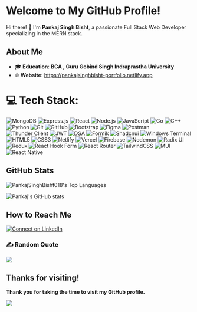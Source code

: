 # Welcome to My GitHub Profile!

Hi there! 👋 I'm **Pankaj Singh Bisht**, a passionate Full Stack Web Developer specializing in the MERN stack.
## About Me

- 🎓 **Education**: **BCA , Guru Gobind Singh Indraprastha University** 
- 🌐 **Website**: https://pankajsinghbisht-portfolio.netlify.app
  

# 💻 Tech Stack:

![MongoDB](https://img.shields.io/badge/MongoDB-%234ea94b.svg?style=for-the-badge&logo=mongodb&logoColor=white)
![Express.js](https://img.shields.io/badge/express.js-%23404d59.svg?style=for-the-badge&logo=express&logoColor=%2361DAFB)
![React](https://img.shields.io/badge/react-%2320232a.svg?style=for-the-badge&logo=react&logoColor=%2361DAFB)
![Node.js](https://img.shields.io/badge/node.js-6DA55F?style=for-the-badge&logo=node.js&logoColor=white)
![JavaScript](https://img.shields.io/badge/javascript-%23323330.svg?style=for-the-badge&logo=javascript&logoColor=%23F7DF1E)
![Go](https://img.shields.io/badge/go-%2300ADD8.svg?style=for-the-badge&logo=go&logoColor=white)
![C++](https://img.shields.io/badge/C++-%2300599C.svg?style=for-the-badge&logo=c%2B%2B&logoColor=white)
![Python](https://img.shields.io/badge/python-%2314354C.svg?style=for-the-badge&logo=python&logoColor=white)
![Git](https://img.shields.io/badge/Git-%23F05032.svg?style=for-the-badge&logo=git&logoColor=white)
![GitHub](https://img.shields.io/badge/GitHub-%23121011.svg?style=for-the-badge&logo=github&logoColor=white)
![Bootstrap](https://img.shields.io/badge/Bootstrap-%23563D7C.svg?style=for-the-badge&logo=bootstrap&logoColor=white)
![Figma](https://img.shields.io/badge/Figma-%23F24E1E.svg?style=for-the-badge&logo=figma&logoColor=white)
![Postman](https://img.shields.io/badge/Postman-%23FF6C37.svg?style=for-the-badge&logo=postman&logoColor=white)
![Thunder Client](https://img.shields.io/badge/Thunder_Client-%23323330.svg?style=for-the-badge&logo=thunder-client&logoColor=%BBDEAD)
![JWT](https://img.shields.io/badge/JWT-%23000000.svg?style=for-the-badge&logo=JSON%20web%20tokens&logoColor=white)
![DSA](https://img.shields.io/badge/DSA-%23000000.svg?style=for-the-badge&logo=data-structures&logoColor=white)
![Formik](https://img.shields.io/badge/Formik-%23000000.svg?style=for-the-badge&logo=formik&logoColor=white)
![Shadcnui](https://img.shields.io/badge/Shadcnui-%23000000.svg?style=for-the-badge&logo=shadcnui&logoColor=white)
![Windows Terminal](https://img.shields.io/badge/Windows%20Terminal-%234D4D4D.svg?style=for-the-badge&logo=windows-terminal&logoColor=white)
![HTML5](https://img.shields.io/badge/html5-%23E34F26.svg?style=for-the-badge&logo=html5&logoColor=white)
![CSS3](https://img.shields.io/badge/css3-%231572B6.svg?style=for-the-badge&logo=css3&logoColor=white)
![Netlify](https://img.shields.io/badge/netlify-%23000000.svg?style=for-the-badge&logo=netlify&logoColor=#00C7B7)
![Vercel](https://img.shields.io/badge/vercel-%23000000.svg?style=for-the-badge&logo=vercel&logoColor=white)
![Firebase](https://img.shields.io/badge/firebase-%23039BE5.svg?style=for-the-badge&logo=firebase&logoColor=white)
![Nodemon](https://img.shields.io/badge/NODEMON-%23323330.svg?style=for-the-badge&logo=nodemon&logoColor=%BBDEAD)
![Radix UI](https://img.shields.io/badge/radix%20ui-161618.svg?style=for-the-badge&logo=radix-ui&logoColor=white)
![Redux](https://img.shields.io/badge/redux-%23593d88.svg?style=for-the-badge&logo=redux&logoColor=white)
![React Hook Form](https://img.shields.io/badge/React%20Hook%20Form-%23EC5990.svg?style=for-the-badge&logo=reacthookform&logoColor=white)
![React Router](https://img.shields.io/badge/React_Router-CA4245?style=for-the-badge&logo=react-router&logoColor=white)
![TailwindCSS](https://img.shields.io/badge/tailwindcss-%2338B2AC.svg?style=for-the-badge&logo=tailwind-css&logoColor=white)
![MUI](https://img.shields.io/badge/MUI-%230081CB.svg?style=for-the-badge&logo=mui&logoColor=white)
![React Native](https://img.shields.io/badge/react_native-%2320232a.svg?style=for-the-badge&logo=react&logoColor=%2361DAFB)

## GitHub Stats

![PankajSinghBisht018's Top Languages](https://github-readme-stats.vercel.app/api/top-langs/?username=PankajSinghBisht018&theme=tokyonight&show_icons=true&hide_border=false&layout=compact)



![Pankaj's GitHub stats](https://github-readme-stats.vercel.app/api?username=PankajSinghBisht018&show_icons=true&bg_color=00000000)


## How to Reach Me

[![Connect on LinkedIn](https://img.shields.io/badge/LinkedIn-0077B5?style=for-the-badge&logo=linkedin&logoColor=white)](https://www.linkedin.com/in/pankaj-singh-bisht1800/)

 ### ✍️ Random Quote
![](https://quotes-github-readme.vercel.app/api?type=horizontal&theme=tokyonight)

## Thanks for visiting!

**Thank you for taking the time to visit my GitHub profile.**

[![](https://visitcount.itsvg.in/api?id=PankajSinghBisht018&icon=2&color=0)](https://visitcount.itsvg.in)  
